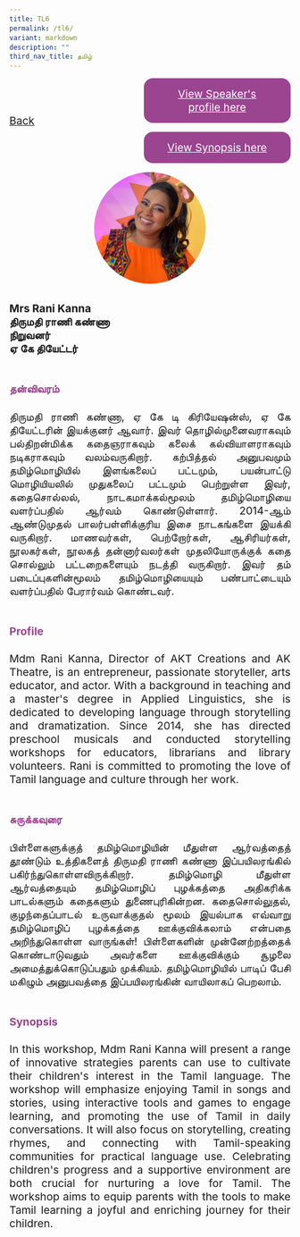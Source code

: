 ```yaml
---
title: TL6
permalink: /tl6/
variant: markdown
description: ""
third_nav_title: தமிழ்
---
```

<style>
.entry-title{
  font-size: 2.25rem;
  font-weight: 700;
  margin-bottom: 2rem;
  text-align: center;
}
.entry-content p{
  text-align: justify;
}

.entry-title.supported-by{
  margin-bottom: 0;
  margin-top: 3rem;
}

.entry-content .buttons-container{
  align-items: center;
  column-gap: 1rem;
  display: flex;
  flex-wrap: wrap;
  justify-content: center;
}
.entry-content .buttons-container .btn-link{
  background-color: #7431e8;
  border-radius: 0.4rem;
  color: #fff;
  font-size: 1.5rem;
  margin-bottom: 1rem;
  padding: 15px 20px;
  text-align: center;
  text-decoration: none;
  width: 15rem;
}
.entry-content .buttons-container .btn-link:hover{
  background-color: lightgrey;
}

.entry-content.sharing-sessions{
  align-items: center;
  display: flex;
  flex-direction: column;
  row-gap: 1.5rem;
}
.entry-content.sharing-sessions .session-item{
  align-items: flex-start;
  background-color:#d84178;
  border-radius: 0.5rem;
  color: #ffffff;
  row-gap: 2rem;
  display: flex;
  font-size: 1.1rem;
  flex-direction: column;
  line-height: 1.2;
  justify-content: space-between;
  margin-bottom: 2rem;
  padding: 1rem;
  width: 100%;
}
.entry-content.sharing-sessions .session-item .lower-wrapper{
  display: flex;
  flex-direction: column;
  row-gap: 2rem;
  width: 100%;
}
.entry-content.sharing-sessions .session-item .session-link{
  border: 2px solid lightgrey;
  border-radius: 0.5rem;
  padding: 1rem;
  text-align: center;
}
.entry-content.sharing-sessions .session-item .session-link a{
  color: #ffffff;
}

.entry-content.sharing-sessions.malay-sessions .session-item{
  background-color: #a3c864;
}

.entry-content.sharing-sessions.tamil-sessions .session-item,
.entry-content.sharing-sessions.preschools-exhibitors .session-item{
  background-color: #9b4490;
}

.entry-content.sharing-sessions.english-sessions .session-item{
  background-color: #fa0;
}

.entry-content.sharing-sessions.primary-secondary-exhibitors .session-item{
  background-color: #a3c864;
}

.entry-content.sharing-sessions .session-item .session-link:hover{
  background-color: lightgrey;
}

.entry-content.sharing-session-item{
  font-size: 1.2rem;
}
.entry-content.sharing-session-item .sharing-sessions-nav{
  align-items: center;
  column-gap: 1rem;
  display: flex;
  flex-wrap: wrap;
  justify-content: space-between;
  padding-bottom: 1rem;
}
.entry-content.sharing-session-item .sharing-sessions-nav .inner-nav-wrapper{
  column-gap: 1rem;
  display: flex;
  flex: 2;
  flex-wrap: wrap;
  justify-content: flex-end;
  row-gap: 1rem;
}
.entry-content.sharing-session-item .sharing-sessions-nav .inner-nav-wrapper .nav-btn{
  background-color: #d84178;
  border-radius: 1rem;
  color: #fff;
  padding: 1rem 2rem;
  text-align: center;
  width: 100%;
}
.entry-content.sharing-session-item.malay-session .sharing-sessions-nav .inner-nav-wrapper .nav-btn{
  background-color: #a3c864;
}
.entry-content.sharing-session-item.tamil-session .sharing-sessions-nav .inner-nav-wrapper .nav-btn{
  background-color: #9b4490;
}
.entry-content.sharing-session-item.english-session .sharing-sessions-nav .inner-nav-wrapper .nav-btn{
  background-color: #fa0;
}
.entry-content.sharing-session-item .sharing-sessions-nav .inner-nav-wrapper .nav-btn:hover{
  background-color: lightgrey;
}
.entry-content.sharing-session-item .profile-photo-container{
  align-items: center;
  column-gap: 1rem;
  display: flex;
  flex-wrap: wrap;
  justify-content: space-between;
  row-gap: 1rem;
}
.entry-content.sharing-session-item .profile-photo{
  align-items: center;
  column-gap: 2rem;
  display: flex;
  flex-wrap: wrap;
  justify-content: center;
  row-gap: 2rem;
  margin-bottom: 2rem;
}
.entry-content.sharing-session-item .profile-photo img{
  border-radius: 100px;
  width: 200px;
}
.entry-content.sharing-session-item.awardee-item .profile-photo{
  width: 100%;
}
.entry-content.sharing-session-item .profile-name{
  font-weight: 700;
  margin-bottom: 3rem;
}
.entry-content.sharing-session-item h4{
  color: #d84178;
}
.entry-content.sharing-session-item.malay-session h4{
  color: #a3c864;
}
.entry-content.sharing-session-item.tamil-session h4{
  color: #9b4490;
}
.entry-content.sharing-session-item.english-session h4{
  color: #fa0;
}
.entry-content.sharing-session-item.awardee-item h3,
.entry-content.sharing-session-item.awardee-item h4{
  color: #4372d6;
}
.entry-content.sharing-session-item .section-wrapper{
  margin-bottom: 3rem;
}

.entry-content.awardees-container h4{
  font-weight: 700;
  margin-bottom: 3rem;
}
.entry-content.awardees-container a{
  text-decoration: none;
}
.entry-content.awardees-container .section-wrapper{
  margin-bottom: 10rem;
}
.entry-content.awardees-container .section-row{
  column-gap: 1rem;
  display: flex;
  flex-wrap: wrap;
  justify-content: space-around;
  row-gap: 1rem;
}
.entry-content.awardees-container .section-column{
  width: 30%;
}
.entry-content.awardees-container .awardee-wrapper{
  align-items: center;
  display: flex;
  flex-direction: column;
  justify-content: center;
  row-gap: 1rem;
}
.entry-content.awardees-container .awardee-wrapper .awardee-pic{
  width: 10rem;
}
.entry-content.awardees-container .awardee-wrapper .awardee-profile{
  color: #484848;
  text-align: center;
}
.entry-content.awardees-container .awardee-wrapper .name-english{
  font-size: 1.25rem;
  margin-bottom: 1rem;
}
.entry-content.awardees-container .awardee-wrapper .name-chinese{
  font-size: 1.25rem;
  margin-bottom: 1rem;
}

.entry-content .btntop{
  position: fixed;
  float: right;
  bottom: 20px;
  right: 80px;
  z-index: 99;
  boder: none;
  background-color: #3bb9ff;
  cursor: pointer;
  padding: 15px;
  boder-radius: 4px;
  color: #fff;
  font-weight: 600;
}

.coming-soon{
  color: #7431e8;
  font-size: 2rem;
  font-weight: 700;
  margin-top: 3rem;
  text-align: center;
}

@media all and (min-width: 40rem ){
  .entry-content.sharing-sessions{
    align-items: flex-start;
    display: flex;
    flex-direction: column;
    row-gap: 1.5rem;
  }

  
  .entry-content.sharing-sessions .session-item .lower-wrapper{
    align-items: center;
    flex-direction: row;
    justify-content: space-between;
  }

  .entry-content.sharing-session-item .sharing-sessions-nav .inner-nav-wrapper .nav-btn{
    width: 45%;
  }
}
</style>

<div class="entry-content sharing-session-item tamil-session">
<div class="sharing-sessions-nav">
<a href="/sharing-and-workshops/interactive-workshops/tamil-sessions/">Back</a>
<div class="inner-nav-wrapper">
<a class="nav-btn" href="#C1">View Speaker's profile here</a>
<a class="nav-btn" href="#C2">View Synopsis here</a>
</div>
</div>

<div class="profile-photo">
<img alt="Rani Kanna" src="/images/Interactive_workshops/rani-kanna.jpg">
</div>

<div class="profile-name">
Mrs Rani Kanna<br>
திருமதி ராணி கண்ணா<br>
நிறுவனர்<br>
ஏ கே தியேட்டர்
</div>

<div class="section-wrapper">
<h4 id="C1">தன்விவரம்</h4>
<p>
திருமதி ராணி கண்ணா, ஏ கே டி கிரியேஷன்ஸ், ஏ கே தியேட்டரின் இயக்குனர் ஆவார். இவர் தொழில்முனைவராகவும் பல்திறன்மிக்க கதைஞராகவும் கலைக் கல்வியாளராகவும் நடிகராகவும் வலம்வருகிறார். கற்பித்தல் அனுபவமும் தமிழ்மொழியில் இளங்கலைப் பட்டமும், பயன்பாட்டு மொழியியலில் முதுகலைப் பட்டமும் பெற்றுள்ள இவர், கதைசொல்லல், நாடகமாக்கல்மூலம் தமிழ்மொழியை வளர்ப்பதில் ஆர்வம் கொண்டுள்ளார். 2014-ஆம் ஆண்டுமுதல் பாலர்பள்ளிக்குரிய இசை நாடகங்களை இயக்கி வருகிறார். மாணவர்கள், பெற்றோர்கள், ஆசிரியர்கள், நூலகர்கள், நூலகத் தன்னார்வலர்கள் முதலியோருக்குக் கதை சொல்லும் பட்டறைகளையும் நடத்தி வருகிறார். இவர் தம் படைப்புகளின்மூலம் தமிழ்மொழியையும் பண்பாட்டையும் வளர்ப்பதில் பேரார்வம் கொண்டவர். 
</p>
</div>

<div class="section-wrapper">
<h4>Profile</h4>
<p>
Mdm Rani Kanna, Director of AKT Creations and AK Theatre, is an entrepreneur, passionate storyteller, arts educator, and actor. With a background in teaching and a master's degree in Applied Linguistics, she is dedicated to developing language through storytelling and dramatization. Since 2014, she has directed preschool musicals and conducted storytelling workshops for educators, librarians and library volunteers. Rani is committed to promoting the love of Tamil language and culture through her work.
</p>
</div>

<div class="section-wrapper">
<h4 id="C2">சுருக்கவுரை</h4> 
<p>
பிள்ளைகளுக்குத் தமிழ்மொழியின் மீதுள்ள ஆர்வத்தைத் தூண்டும் உத்திகளைத் திருமதி ராணி கண்ணா இப்பயிலரங்கில் பகிர்ந்துகொள்ளவிருக்கிறார். தமிழ்மொழி மீதுள்ள ஆர்வத்தையும் தமிழ்மொழிப் புழக்கத்தை அதிகரிக்க பாடல்களும் கதைகளும் துணைபுரிகின்றன. கதைசொல்லுதல், குழந்தைப்பாடல் உருவாக்குதல் மூலம் இயல்பாக எவ்வாறு தமிழ்மொழிப் புழக்கத்தை ஊக்குவிக்கலாம் என்பதை அறிந்துகொள்ள வாருங்கள்! பிள்ளைகளின் முன்னேற்றத்தைக் கொண்டாடுவதும் அவர்களை ஊக்குவிக்கும் சூழலை அமைத்துக்கொடுப்பதும் முக்கியம். தமிழ்மொழியில் பாடிப் பேசி மகிழும் அனுபவத்தை இப்பயிலரங்கின் வாயிலாகப் பெறலாம். 
</p>
</div>

<div class="section-wrapper">
<h4>Synopsis</h4> 
<p>
In this workshop, Mdm Rani Kanna will present a range of innovative strategies  parents can use to cultivate their children's interest in the Tamil language. The workshop will emphasize enjoying Tamil in songs and stories, using interactive tools and games to engage learning, and promoting the use of Tamil in daily conversations. It will also focus on storytelling, creating rhymes, and connecting with Tamil-speaking communities for practical language use. Celebrating  children's progress and a supportive environment are both crucial for nurturing a love for Tamil. The workshop aims to equip parents with the tools to make Tamil learning a joyful and enriching journey for their children.
</p>
</div>

<div class="section-wrapper">
</div>
</div>